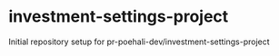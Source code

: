 # investment-settings-project

Initial repository setup for pr-poehali-dev/investment-settings-project